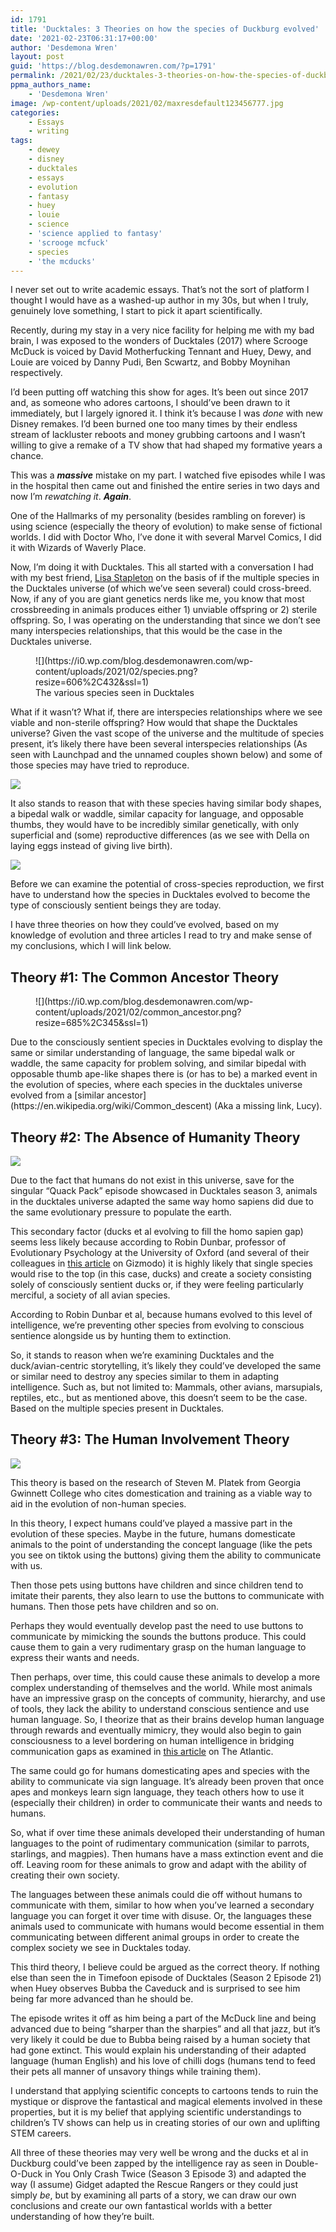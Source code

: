 ```yaml
---
id: 1791
title: 'Ducktales: 3 Theories on how the species of Duckburg evolved'
date: '2021-02-23T06:31:17+00:00'
author: 'Desdemona Wren'
layout: post
guid: 'https://blog.desdemonawren.com/?p=1791'
permalink: /2021/02/23/ducktales-3-theories-on-how-the-species-of-duckburg-evolved/
ppma_authors_name:
    - 'Desdemona Wren'
image: /wp-content/uploads/2021/02/maxresdefault123456777.jpg
categories:
    - Essays
    - writing
tags:
    - dewey
    - disney
    - ducktales
    - essays
    - evolution
    - fantasy
    - huey
    - louie
    - science
    - 'science applied to fantasy'
    - 'scrooge mcfuck'
    - species
    - 'the mcducks'
---
```


I never set out to write academic essays. That’s not the sort of platform I thought I would have as a washed-up author in my 30s, but when I truly, genuinely love something, I start to pick it apart scientifically.

Recently, during my stay in a very nice facility for helping me with my bad brain, I was exposed to the wonders of Ducktales (2017) where Scrooge McDuck is voiced by David Motherfucking Tennant and Huey, Dewy, and Louie are voiced by Danny Pudi, Ben Scwartz, and Bobby Moynihan respectively.

I’d been putting off watching this show for ages. It’s been out since 2017 and, as someone who adores cartoons, I should’ve been drawn to it immediately, but I largely ignored it. I think it’s because I was *done* with new Disney remakes. I’d been burned one too many times by their endless stream of lackluster reboots and money grubbing cartoons and I wasn’t willing to give a remake of a TV show that had shaped my formative years a chance.

This was a ***massive*** mistake on my part. I watched five episodes while I was in the hospital then came out and finished the entire series in two days and now I’m *rewatching it*. ***Again***.

One of the Hallmarks of my personality (besides rambling on forever) is using science (especially the theory of evolution) to make sense of fictional worlds. I did with Doctor Who, I’ve done it with several Marvel Comics, I did it with Wizards of Waverly Place.

Now, I’m doing it with Ducktales. This all started with a conversation I had with my best friend, [Lisa Stapleton](https://lisastapletonauthor.com/blog-2/) on the basis of if the multiple species in the Ducktales universe (of which we’ve seen several) could cross-breed. Now, if any of you are giant genetics nerds like me, you know that most crossbreeding in animals produces either 1) unviable offspring or 2) sterile offspring. So, I was operating on the understanding that since we don’t see many interspecies relationships, that this would be the case in the Ducktales universe.

<div class="wp-block-image"><figure class="aligncenter size-large">![](https://i0.wp.com/blog.desdemonawren.com/wp-content/uploads/2021/02/species.png?resize=606%2C432&ssl=1)<figcaption>The various species seen in Ducktales</figcaption></figure></div>What if it wasn’t? What if, there are interspecies relationships where we see viable and non-sterile offspring? How would that shape the Ducktales universe? Given the vast scope of the universe and the multitude of species present, it’s likely there have been several interspecies relationships (As seen with Launchpad and the unnamed couples shown below) and some of those species may have tried to reproduce.

[![](https://lh3.googleusercontent.com/3NB_qzZHcyt6ur9C2GplIEfFeH5Ni1bUq-2JhIQ3aKIScaBQCVtfvkaI8gyloK7Nz8MLmCqVJgoQWRa7gt-INXUYxO1MQOV7eS4USY5t1_vTcr6tbH_MWgTn04faIEaWUbs4FoR7)](https://twitter.com/pixelkitties/status/1160953002573881344?s=20)

It also stands to reason that with these species having similar body shapes, a bipedal walk or waddle, similar capacity for language, and opposable thumbs, they would have to be incredibly similar genetically, with only superficial and (some) reproductive differences (as we see with Della on laying eggs instead of giving live birth).

![](https://lh4.googleusercontent.com/f6cjKq1Za3dKoGkbri30gNSzB1mIKdHgFtCzuYJNHDQ3vtyGtHnQ_ym-NGiDLAbcLGmqpzq7uA2yAr2qqn139Yk3iDEO96HkLpkiLgKxNPIoHBOtyjck3II9z01lRT4Ef9IOkzVD)

Before we can examine the potential of cross-species reproduction, we first have to understand how the species in Ducktales evolved to become the type of consciously sentient beings they are today.

I have three theories on how they could’ve evolved, based on my knowledge of evolution and three articles I read to try and make sense of my conclusions, which I will link below.

## Theory #1: The Common Ancestor Theory

<div class="wp-block-image"><figure class="aligncenter size-large">![](https://i0.wp.com/blog.desdemonawren.com/wp-content/uploads/2021/02/common_ancestor.png?resize=685%2C345&ssl=1)</figure></div>Due to the consciously sentient species in Ducktales evolving to display the same or similar understanding of language, the same bipedal walk or waddle, the same capacity for problem solving, and similar bipedal with opposable thumb ape-like shapes there is (or has to be) a marked event in the evolution of species, where each species in the ducktales universe evolved from a [similar ancestor](https://en.wikipedia.org/wiki/Common_descent) (Aka a missing link, Lucy).

## Theory #2: The Absence of Humanity Theory

![](https://lh4.googleusercontent.com/rTbnQrMwTb4khob1QQOt6_S6z8iqPGYcQs5Cj64ECKxJ1HDl50jg2asMf_23jG2Il02HQZKk6ZdOidhcGadiuMry6zkfIjxBQObXMXbBQAM86WwRSBOYp16pxipUPTshPvzM-tBH)

Due to the fact that humans do not exist in this universe, save for the singular “Quack Pack” episode showcased in Ducktales season 3, animals in the ducktales universe adapted the same way homo sapiens did due to the same evolutionary pressure to populate the earth.

This secondary factor (ducks et al evolving to fill the homo sapien gap) seems less likely because according to Robin Dunbar, professor of Evolutionary Psychology at the University of Oxford (and several of their colleagues in [this article](https://gizmodo.com/which-animal-will-develop-human-level-intelligence-in-t-1837573694) on Gizmodo) it is highly likely that single species would rise to the top (in this case, ducks) and create a society consisting solely of consciously sentient ducks or, if they were feeling particularly merciful, a society of all avian species.

According to Robin Dunbar et al, because humans evolved to this level of intelligence, we’re preventing other species from evolving to conscious sentience alongside us by hunting them to extinction.

So, it stands to reason when we’re examining Ducktales and the duck/avian-centric storytelling, it’s likely they could’ve developed the same or similar need to destroy any species similar to them in adapting intelligence. Such as, but not limited to: Mammals, other avians, marsupials, reptiles, etc., but as mentioned above, this doesn’t seem to be the case. Based on the multiple species present in Ducktales.

## Theory #3: The Human Involvement Theory

![](https://lh3.googleusercontent.com/8tkauz0Z0QPLNumVNaobtoO2J7MQsg__joSDptey_fXcbMJwMD0MyRVdEnkU4jgs3VzFOKW78ReEBJUMv2fiayH4QyeUaaKwmuoWTHgPViTwdR3TUumxRAj7z6RDqO5YxwFgzej_)

This theory is based on the research of Steven M. Platek from Georgia Gwinnett College who cites domestication and training as a viable way to aid in the evolution of non-human species.

In this theory, I expect humans could’ve played a massive part in the evolution of these species. Maybe in the future, humans domesticate animals to the point of understanding the concept language (like the pets you see on tiktok using the buttons) giving them the ability to communicate with us.

Then those pets using buttons have children and since children tend to imitate their parents, they also learn to use the buttons to communicate with humans. Then those pets have children and so on.

Perhaps they would eventually develop past the need to use buttons to communicate by mimicking the sounds the buttons produce. This could cause them to gain a very rudimentary grasp on the human language to express their wants and needs.

Then perhaps, over time, this could cause these animals to develop a more complex understanding of themselves and the world. While most animals have an impressive grasp on the concepts of community, hierarchy, and use of tools, they lack the ability to understand conscious sentience and use human language. So, I theorize that as their brains develop human language through rewards and eventually mimicry, they would also begin to gain consciousness to a level bordering on human intelligence in bridging communication gaps as examined in [this article](https://www.theatlantic.com/science/archive/2016/06/how-consciousness-evolved/485558/) on The Atlantic.

The same could go for humans domesticating apes and species with the ability to communicate via sign language. It’s already been proven that once apes and monkeys learn sign language, they teach others how to use it (especially their children) in order to communicate their wants and needs to humans.

So, what if over time these animals developed their understanding of human languages to the point of rudimentary communication (similar to parrots, starlings, and magpies). Then humans have a mass extinction event and die off. Leaving room for these animals to grow and adapt with the ability of creating their own society.

The languages between these animals could die off without humans to communicate with them, similar to how when you’ve learned a secondary language you can forget it over time with disuse. Or, the languages these animals used to communicate with humans would become essential in them communicating between different animal groups in order to create the complex society we see in Ducktales today.

This third theory, I believe could be argued as the correct theory. If nothing else than seen the in Timefoon episode of Ducktales (Season 2 Episode 21) when Huey observes Bubba the Caveduck and is surprised to see him being far more advanced than he should be.

The episode writes it off as him being a part of the McDuck line and being advanced due to being “sharper than the sharpies” and all that jazz, but it’s very likely it could be due to Bubba being raised by a human society that had gone extinct. This would explain his understanding of their adapted language (human English) and his love of chilli dogs (humans tend to feed their pets all manner of unsavory things while training them).

I understand that applying scientific concepts to cartoons tends to ruin the mystique or disprove the fantastical and magical elements involved in these properties, but it is my belief that applying scientific understandings to children’s TV shows can help us in creating stories of our own and uplifting STEM careers.

All three of these theories may very well be wrong and the ducks et al in Duckburg could’ve been zapped by the intelligence ray as seen in Double-O-Duck in You Only Crash Twice (Season 3 Episode 3) and adapted the way (I assume) Gidget adapted the Rescue Rangers or they could just simply *be*, but by examining all parts of a story, we can draw our own conclusions and create our own fantastical worlds with a better understanding of how they’re built.